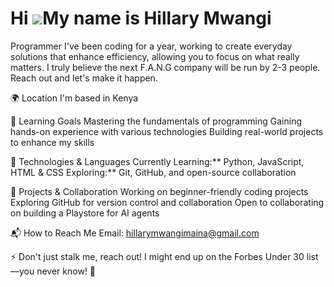 Hi ![](https://user-images.githubusercontent.com/18350557/176309783-0785949b-9127-417c-8b55-ab5a4333674e.gif)My name is Hillary Mwangi
======================================================================================================================================

Programmer
I've been coding for a year, working to create everyday solutions that enhance efficiency, allowing you to focus on what really matters. I truly believe the next F.A.N.G company will be run by 2-3 people. Reach out and let's make it happen.

🌍 Location
I'm based in Kenya

🌱 Learning Goals
Mastering the fundamentals of programming
Gaining hands-on experience with various technologies
Building real-world projects to enhance my skills

🚀 Technologies & Languages
Currently Learning:** Python, JavaScript, HTML & CSS
Exploring:** Git, GitHub, and open-source collaboration

📂 Projects & Collaboration
Working on beginner-friendly coding projects
Exploring GitHub for version control and collaboration
Open to collaborating on building a Playstore for AI agents

📬 How to Reach Me
Email: [hillarymwangimaina@gmail.com](mailto:hillarymwangimaina@gmail.com)


⚡ Don't just stalk me, reach out! I might end up on the Forbes Under 30 list—you never know! 🚀

